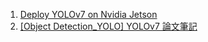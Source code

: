 1. [Deploy YOLOv7 on Nvidia Jetson](https://hackmd.io/kZftj6AgQmWJsbXsswIwEQ)
2. [[Object Detection_YOLO] YOLOv7 論文筆記](https://hackmd.io/xhLeIsoSToW0jL61QRWDcQ)
